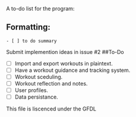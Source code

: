A to-do list for the program:
## Formatting:
```
- [ ] to do summary
```

Submit implemention ideas in issue #2
##To-Do
- [ ] Import and export workouts in plaintext.
- [ ] Have a workout guidance and tracking system.
- [ ] Workout sceduling.
- [ ] Workout reflection and notes.
- [ ] User profiles.
- [ ] Data persistance.

This file is liscenced under the GFDL